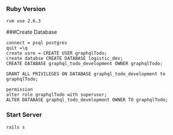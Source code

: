 ### Ruby Version
```
rvm use 2.6.3
```


###Create Database
```
connect = psql postgres
quit =\q
create usre = CREATE USER graphqlTodo;
create databse CREATE DATABASE logistic_dev;
CREATE DATABASE graphql_todo_development OWNER graphqlTodo;

GRANT ALL PRIVILEGES ON DATABASE graphql_todo_development to graphqlTodo; 

permission  
alter role graphqlTodo with superuser;  
ALTER DATABASE graphql_todo_development OWNER TO graphqlTodo;  
```


### Start Server
```
rails s
```
